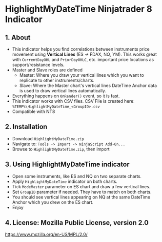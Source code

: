 # HighlightMyDateTime Ninjatrader 8 Indicator

## 1. About
* This indicator helps you find correlations between instruments price movement using **Vertical Lines** (ES -> FDAX, NQ, YM). This works great with `CurrentDayOHL` and `PriorDayOHLC`, etc. important price locations as support/resistance levels.
* Master and Slave roles are defined
  * Master: Where you draw your vertical lines which you want to replicate to other instruments/charts.
  * Slave: Where the Master chart's vertical lines DateTime Anchor data is used to draw vertical lines automatically.
* Everything happens on `OnRender()` event, so it is fast.
* This indicator works with CSV files. CSV File is created here: `%TEMP%\HighlightMyDateTime_<GroupID>.csv`
* Compatible with NT8

## 2. Installation
* Download `HighlightMyDateTime.zip`
* Navigate to: `Tools -> Import -> NinjaScript Add-On...`
* Browse to `HighlightMyDateTime.zip`, then import

## 3. Using HighlightMyDateTime indicator
* Open some instruments, like ES and NQ on two separate charts.
* Apply `HighlightMyDateTime` indicator on both charts.
* Tick `ModeMaster` parameter on ES chart and draw a few vertical lines.
* Set `GroupID` parameter if needed. They have to match on both charts.
* You should see vertical lines appearing on NQ at the same DateTime Anchor which you drew on the ES chart.
* Enjoy

## 4. License: Mozilla Public License, version 2.0
https://www.mozilla.org/en-US/MPL/2.0/
